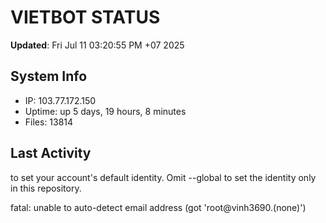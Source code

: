 # VIETBOT STATUS
**Updated**: Fri Jul 11 03:20:55 PM +07 2025

## System Info
- IP: 103.77.172.150
- Uptime: up 5 days, 19 hours, 8 minutes
- Files: 13814

## Last Activity

to set your account's default identity.
Omit --global to set the identity only in this repository.

fatal: unable to auto-detect email address (got 'root@vinh3690.(none)')
